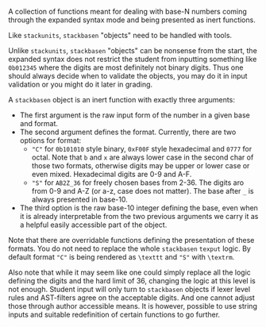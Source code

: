 A collection of functions meant for dealing with base-N numbers coming
through the expanded syntax mode and being presented as inert functions.

Like `stackunits`, `stackbasen` "objects" need to be handled with tools.

Unlike `stackunits`, `stackbasen` "objects" can be nonsense from the start,
the expanded syntax does not restrict the student from inputting something
like `0b012345` where the digits are most definitely not binary digits. Thus
one should always decide when to validate the objects, you may do it in
input validation or you might do it later in grading.

A `stackbasen` object is an inert function with exactly three arguments:

 - The first argument is the raw input form of the number in a given base 
   and format.
 - The second argument defines the format. Currently, there are two options
   for format:
    - `"C"` for `0b101010` style binary, `0xF00F` style hexadecimal and
      `0777` for octal. Note that `b` and `x` are always lower case in
      the second char of those two formats, otherwise digits may be upper
      or lower case or even mixed. Hexadecimal digits are 0-9 and A-F.
    - `"S"` for `AB2Z_36` for freely chosen bases from 2-36. The digits
      aro from 0-9 and A-Z (or a-z, case does not matter). The base after
      `_` is always presented in base-10.
 - The third option is the raw base-10 integer defining the base, even when
   it is already interpretable from the two previous arguments we carry
   it as a helpful easily accessible part of the object.

Note that there are overridable functions defining the presentation of these
formats. You do not need to replace the whole `stackbasen` `texput` logic. By
default format `"C"` is being rendered as `\texttt` and `"S"` with `\textrm`.

Also note that while it may seem like one could simply replace all the logic
defining the digits and the hard limit of 36, changing the logic at this level
is not enough. Student input will only turn to `stackbasen` objects if lexer
level rules and AST-filters agree on the acceptable digits. And one cannot
adjust those through author accessible means. It is however, possible to use
string inputs and suitable redefinition of certain functions to go further.